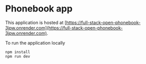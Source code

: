 # Phonebook app

This application is hosted at [https://full-stack-open-phonebook-3jpw.onrender.com](https://full-stack-open-phonebook-3jpw.onrender.com).

To run the application locally

```
npm install
npm run dev
```
